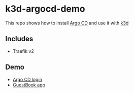 # k3d-argocd-demo

This repo shows how to install [Argo CD](https://argoproj.io/) and use it with [k3d](https://github.com/rancher/k3d)

## Includes
- Traefik v2

## Demo
- [Argo CD login](https://argocd.k3d.local:8080/)
- [GuestBook app](http://guestbook.localhost:8080/)
